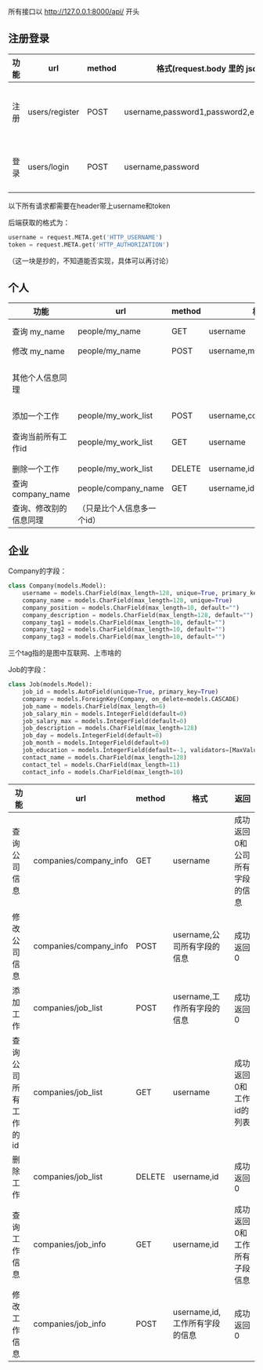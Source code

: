 所有接口以 http://127.0.0.1:8000/api/ 开头

## 注册登录

| 功能 | url            | method | 格式(request.body 里的 json 内容)             | 返回                                            |
| ---- | -------------- | ------ | --------------------------------------------- | ----------------------------------------------- |
| 注册 | users/register | POST   | username,password1,password2,email,is_company | status_code为0表示成功，否则失败（带有message） |
| 登录 | users/login    | POST   | username,password                             | 0表示成功，返回 token，否则失败                 |

以下所有请求都需要在header带上username和token

后端获取的格式为：

```python
username = request.META.get('HTTP_USERNAME')
token = request.META.get('HTTP_AUTHORIZATION')
```

（这一块是抄的，不知道能否实现，具体可以再讨论）

## 个人

| 功能                   | url                        | method | 格式                     | 返回                                        |
| ---------------------- | -------------------------- | ------ | ------------------------ | ------------------------------------------- |
| 查询 my_name           | people/my_name             | GET    | username                 | 成功返回0和my_name                          |
| 修改 my_name           | people/my_name             | POST   | username,my_name         | 成功返回0                                   |
| 其他个人信息同理       |                            |        |                          | 手机号有额外判断是否为11位数字，不符合返回1 |
| 添加一个工作           | people/my_work_list        | POST   | username,company_name... | 成功返回0                                   |
| 查询当前所有工作id     | people/my_work_list        | GET    | username                 | 返回my_work_list，是一个列表                |
| 删除一个工作           | people/my_work_list        | DELETE | username,id              | 成功返回0                                   |
| 查询 company_name      | people/company_name        | GET    | username,id              |                                             |
| 查询、修改别的信息同理 | （只是比个人信息多一个id） |        |                          |                                             |

## 企业

Company的字段：

```python
class Company(models.Model):
    username = models.CharField(max_length=128, unique=True, primary_key=True)
    company_name = models.CharField(max_length=128, unique=True)
    company_position = models.CharField(max_length=10, default="")
    company_description = models.CharField(max_length=128, default="")
    company_tag1 = models.CharField(max_length=10, default="")
    company_tag2 = models.CharField(max_length=10, default="")
    company_tag3 = models.CharField(max_length=10, default="")
```

三个tag指的是图中互联网、上市啥的

Job的字段：
```python
class Job(models.Model):
    job_id = models.AutoField(unique=True, primary_key=True)
    company = models.ForeignKey(Company, on_delete=models.CASCADE)
    job_name = models.CharField(max_length=6)
    job_salary_min = models.IntegerField(default=0)
    job_salary_max = models.IntegerField(default=0)
    job_description = models.CharField(max_length=128)
    job_day = models.IntegerField(default=0)
    job_month = models.IntegerField(default=0)
    job_education = models.IntegerField(default=-1, validators=[MaxValueValidator(6), MinValueValidator(-1)])
    contact_name = models.CharField(max_length=128)
    contact_tel = models.CharField(max_length=11)
    contact_info = models.CharField(max_length=10)
```

| 功能                 | url                    | method | 格式                           | 返回                          |
| -------------------- | ---------------------- | ------ | ------------------------------ | ----------------------------- |
| 查询公司信息         | companies/company_info | GET    | username                       | 成功返回0和公司所有字段的信息 |
| 修改公司信息         | companies/company_info | POST   | username,公司所有字段的信息    | 成功返回0                     |
| 添加工作             | companies/job_list     | POST   | username,工作所有字段的信息    | 成功返回0                     |
| 查询公司所有工作的id | companies/job_list     | GET    | username                       | 成功返回0和工作id的列表       |
| 删除工作             | companies/job_list     | DELETE | username,id                    | 成功返回0                     |
| 查询工作信息         | companies/job_info     | GET    | username,id                    | 成功返回0和工作所有子段信息   |
| 修改工作信息         | companies/job_info     | POST   | username,id,工作所有字段的信息 | 成功返回0                     |